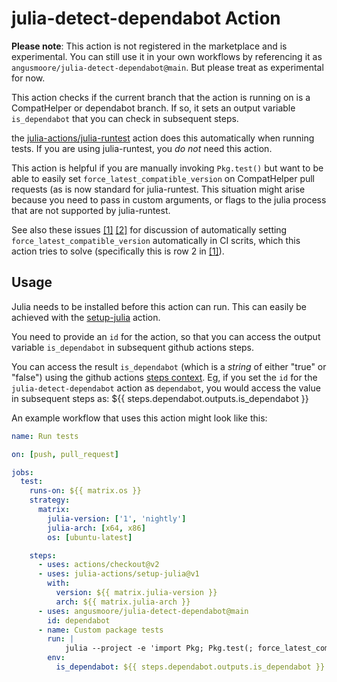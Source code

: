 # julia-detect-dependabot Action

**Please note**: This action is not registered in the marketplace and is experimental. You can still use it in your own
workflows by referencing it as `angusmoore/julia-detect-dependabot@main`. But please treat as experimental for now.

This action checks if the current branch that the action is running on is a CompatHelper or dependabot
branch. If so, it sets an output variable `is_dependabot` that you can check in subsequent steps.

the [julia-actions/julia-runtest](https://github.com/julia-actions/julia-runtest) action does this automatically
when running tests. If you are using julia-runtest, you *do not* need this action.

This action is helpful if you are manually invoking `Pkg.test()` but want to be able to easily set
`force_latest_compatible_version` on CompatHelper pull requests (as is now standard for julia-runtest. This
situation might arise because you need to pass in custom arguments, or flags to the julia process that are not
supported by julia-runtest.

See also these issues
[[1]](https://github.com/julia-actions/julia-runtest/issues/47)
[[2]](https://github.com/JuliaRegistries/CompatHelper.jl/issues/298)
for discussion of automatically setting `force_latest_compatible_version` automatically in CI scrits, which this action
tries to solve (specifically this is row 2 in [[1]](https://github.com/julia-actions/julia-runtest/issues/47)).

## Usage

Julia needs to be installed before this action can run. This can easily be achieved with the [setup-julia](https://github.com/marketplace/actions/setup-julia-environment) action.

You need to provide an `id` for the action, so that you can access the output variable `is_dependabot` in subsequent
github actions steps.

You can access the result `is_dependabot` (which is a *string* of either "true" or "false") using the github
actions [steps context](https://docs.github.com/en/actions/learn-github-actions/contexts#steps-context). Eg, if you
set the `id` for the `julia-detect-dependabot` action as `dependabot`, you would access the value in subsequent steps
as: ${{ steps.dependabot.outputs.is_dependabot }}

An example workflow that uses this action might look like this:

```yaml
name: Run tests

on: [push, pull_request]

jobs:
  test:
    runs-on: ${{ matrix.os }}
    strategy:
      matrix:
        julia-version: ['1', 'nightly']
        julia-arch: [x64, x86]
        os: [ubuntu-latest]

    steps:
      - uses: actions/checkout@v2
      - uses: julia-actions/setup-julia@v1
        with:
          version: ${{ matrix.julia-version }}
          arch: ${{ matrix.julia-arch }}
      - uses: angusmoore/julia-detect-dependabot@main
        id: dependabot
      - name: Custom package tests
        run: |
            julia --project -e 'import Pkg; Pkg.test(; force_latest_compatible_version = parse(Bool, ENV["IS_DEPENDABOT"]))'
        env:
          is_dependabot: ${{ steps.dependabot.outputs.is_dependabot }}

```
